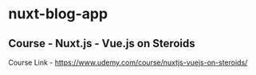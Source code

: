 # nuxt-blog-app

## Course - Nuxt.js - Vue.js on Steroids

Course Link - https://www.udemy.com/course/nuxtjs-vuejs-on-steroids/
